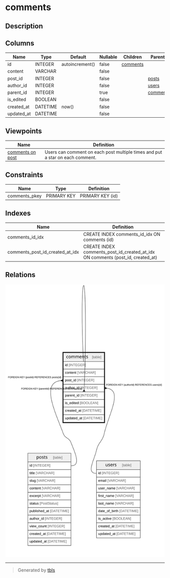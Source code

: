 # comments

## Description

## Columns

| Name | Type | Default | Nullable | Children | Parents | Comment |
| ---- | ---- | ------- | -------- | -------- | ------- | ------- |
| id | INTEGER | autoincrement() | false | [comments](comments.md) |  |  |
| content | VARCHAR |  | false |  |  |  |
| post_id | INTEGER |  | false |  | [posts](posts.md) |  |
| author_id | INTEGER |  | false |  | [users](users.md) |  |
| parent_id | INTEGER |  | true |  | [comments](comments.md) |  |
| is_edited | BOOLEAN |  | false |  |  |  |
| created_at | DATETIME | now() | false |  |  |  |
| updated_at | DATETIME |  | false |  |  |  |

## Viewpoints

| Name | Definition |
| ---- | ---------- |
| [comments on post](viewpoint-0.md) | Users can comment on each post multiple times and put a star on each comment. |

## Constraints

| Name | Type | Definition |
| ---- | ---- | ---------- |
| comments_pkey | PRIMARY KEY | PRIMARY KEY (id) |

## Indexes

| Name | Definition |
| ---- | ---------- |
| comments_id_idx | CREATE INDEX comments_id_idx ON comments (id) |
| comments_post_id_created_at_idx | CREATE INDEX comments_post_id_created_at_idx ON comments (post_id, created_at) |

## Relations

![er](comments.svg)

---

> Generated by [tbls](https://github.com/k1LoW/tbls)
